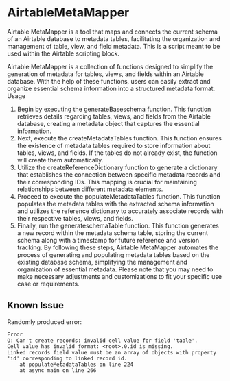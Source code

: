 # AirtableMetaMapper
Airtable MetaMapper is a tool that maps and connects the current schema of an Airtable database to metadata tables, facilitating the organization and management of table, view, and field metadata. This is a script meant to be used within the Airtable scripting block.

Airtable MetaMapper is a collection of functions designed to simplify the generation of metadata for tables, views, and fields within an Airtable database. With the help of these functions, users can easily extract and organize essential schema information into a structured metadata format.
Usage
1. Begin by executing the generateBaseschema function. This function retrieves details regarding tables, views, and fields from the Airtable database, creating a metadata object that captures the essential information.
2. Next, execute the createMetadataTables function. This function ensures the existence of metadata tables required to store information about tables, views, and fields. If the tables do not already exist, the function will create them automatically.
3. Utilize the createReferenceDictionary function to generate a dictionary that establishes the connection between specific metadata records and their corresponding IDs. This mapping is crucial for maintaining relationships between different metadata elements.
4. Proceed to execute the populateMetadataTables function. This function populates the metadata tables with the extracted schema information and utilizes the reference dictionary to accurately associate records with their respective tables, views, and fields.
5. Finally, run the generateschemaTable function. This function generates a new record within the metadata schema table, storing the current schema along with a timestamp for future reference and version tracking.
By following these steps, Airtable MetaMapper automates the process of generating and populating metadata tables based on the existing database schema, simplifying the management and organization of essential metadata.
Please note that you may need to make necessary adjustments and customizations to fit your specific use case or requirements.

## Known Issue
Randomly produced error:
```
Error
O: Can't create records: invalid cell value for field 'table'.
Cell value has invalid format: <root>.0.id is missing.
Linked records field value must be an array of objects with property 'id' corresponding to linked record id.
    at populateMetadataTables on line 224
    at async main on line 266
```
